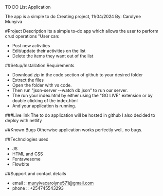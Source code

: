 TO DO List Application

The app is a simple to do Creating project, 11/04/2024
By: Carolyne Munyiva

#Project Description
Its a simple to-do app which allows the user to perform crud operations
"User can:
- Post new activities
- Edit/update their activities on the list
- Delete the items they want out of the list

##Setup/Installation Requirements
- Download zip in the code section of github to your desired folder
- Extract the files
- Open the folder with vs code.
- Then run "json-server --watch db.json" to run our server.
- The run your index.html by either using the "GO LIVE" extension or by double clicking of the index.html
- And your application is running.

###Live link
The to do application will be hosted in github
I also decided to deploy with netlify

##Known Bugs
Otherwise application works perfectly well, no bugs.

##Technologies used
- JS
- HTML and CSS
- Fontawesome
- Flowbite

##Support and contact details
- email :: munyivacarolyne571@gmail.com
- phone :: +254745543293
